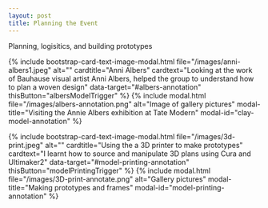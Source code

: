 ```yaml
---
layout: post
title: Planning the Event
---
```


Planning, logisitics, and building prototypes 

{% include bootstrap-card-text-image-modal.html file="/images/anni-albers1.jpeg" alt="" cardtitle="Anni Albers" cardtext="Looking at the work of Bauhause visual artist Anni Albers, helped the group to understand how to plan a woven design" data-target="#albers-annotation" thisButton="albersModelTrigger" %} 
{% include modal.html file="/images/albers-annotation.png" alt="Image of gallery pictures" modal-title="Visiting the Annie Albers exhibition at Tate Modern" modal-id="clay-model-annotation" %}

{% include bootstrap-card-text-image-modal.html file="/images/3d-print.jpeg" alt="" cardtitle="Using the a 3D printer to make prototypes" cardtext="I learnt how to source and manipulate 3D plans using Cura and Ultimaker2" data-target="#model-printing-annotation" thisButton="modelPrintingTrigger" %} 
{% include modal.html file="/images/3D-print-annotate.png" alt="Gallery pictures" modal-title="Making prototypes and frames" modal-id="model-printing-annotation" %}


